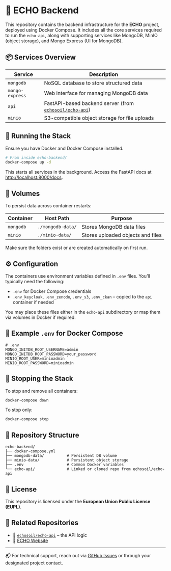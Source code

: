# 🧱 ECHO Backend

This repository contains the backend infrastructure for the **ECHO** project, deployed using Docker Compose. It includes all the core services required to run the `echo-api`, along with supporting services like MongoDB, MinIO (object storage), and Mongo Express (UI for MongoDB).

## 📦 Services Overview

| Service      | Description                                                     |
|--------------|-----------------------------------------------------------------|
| `mongodb`    | NoSQL database to store structured data                         |
| `mongo-express` | Web interface for managing MongoDB data                    |
| `api`        | FastAPI-based backend server (from [`echosoil/echo-api`](https://github.com/echosoil/echo-api)) |
| `minio`      | S3-compatible object storage for file uploads                   |

## 🐳 Running the Stack

Ensure you have Docker and Docker Compose installed.

```bash
# From inside echo-backend/
docker-compose up -d
```

This starts all services in the background. Access the FastAPI docs at [http://localhost:8000/docs](http://localhost:8000/docs).

## 📁 Volumes

To persist data across container restarts:

| Container     | Host Path             | Purpose                           |
|---------------|------------------------|-----------------------------------|
| `mongodb`     | `./mongodb-data/`      | Stores MongoDB data files         |
| `minio`       | `./minio-data/`        | Stores uploaded objects and files |

Make sure the folders exist or are created automatically on first run.

## ⚙️ Configuration

The containers use environment variables defined in `.env` files. You’ll typically need the following:

- `.env` for Docker Compose credentials
- `.env_keycloak`, `.env_zenodo`, `.env_s3`, `.env_ckan` – copied to the `api` container if needed

You may place these files either in the `echo-api` subdirectory or map them via volumes in Docker if required.

## 📜 Example `.env` for Docker Compose

```dotenv
# .env
MONGO_INITDB_ROOT_USERNAME=admin
MONGO_INITDB_ROOT_PASSWORD=your_password
MINIO_ROOT_USER=minioadmin
MINIO_ROOT_PASSWORD=minioadmin
```

## 🛑 Stopping the Stack

To stop and remove all containers:

```bash
docker-compose down
```

To stop only:

```bash
docker-compose stop
```

## 🧭 Repository Structure

```
echo-backend/
├── docker-compose.yml
├── mongodb-data/          # Persistent DB volume
├── minio-data/            # Persistent object storage
├── .env                   # Common Docker variables
└── echo-api/              # Linked or cloned repo from echosoil/echo-api
```

## 🪪 License

This repository is licensed under the **European Union Public License (EUPL)**.

## 🔗 Related Repositories

- 🔌 [`echosoil/echo-api`](https://github.com/echosoil/echo-api) – the API logic
- 🌱 [ECHO Website](https://echosoil.eu)

---

📬 For technical support, reach out via [GitHub Issues](https://github.com/echosoil/echo-backend/issues) or through your designated project contact.
